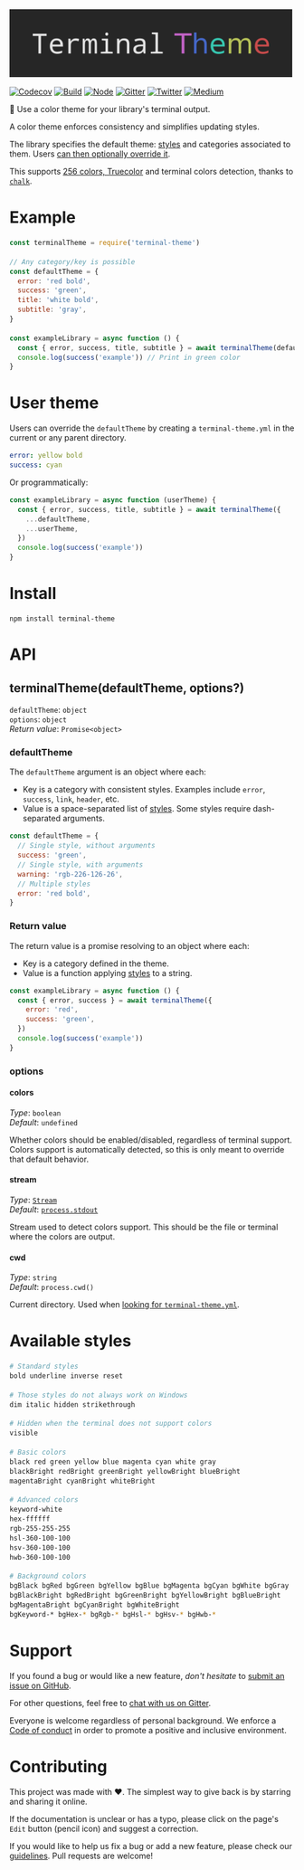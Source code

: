 <img src="https://raw.githubusercontent.com/ehmicky/design/main/terminal-theme/terminal-theme.svg" width="500"/>

[![Codecov](https://img.shields.io/codecov/c/github/ehmicky/terminal-theme.svg?label=tested&logo=codecov)](https://codecov.io/gh/ehmicky/terminal-theme)
[![Build](https://github.com/ehmicky/terminal-theme/workflows/Build/badge.svg)](https://github.com/ehmicky/terminal-theme/actions)
[![Node](https://img.shields.io/node/v/terminal-theme.svg?logo=node.js)](https://www.npmjs.com/package/terminal-theme)
[![Gitter](https://img.shields.io/gitter/room/ehmicky/terminal-theme.svg?logo=gitter)](https://gitter.im/ehmicky/terminal-theme)
[![Twitter](https://img.shields.io/badge/%E2%80%8B-twitter-4cc61e.svg?logo=twitter)](https://twitter.com/intent/follow?screen_name=ehmicky)
[![Medium](https://img.shields.io/badge/%E2%80%8B-medium-4cc61e.svg?logo=medium)](https://medium.com/@ehmicky)

🎨 Use a color theme for your library's terminal output.

A color theme enforces consistency and simplifies updating styles.

The library specifies the default theme: [styles](#available-styles) and
categories associated to them. Users
[can then optionally override it](#user-theme).

This supports [256 colors, Truecolor](#available-styles) and terminal colors
detection, thanks to [`chalk`](https://github.com/chalk/chalk).

# Example

```js
const terminalTheme = require('terminal-theme')

// Any category/key is possible
const defaultTheme = {
  error: 'red bold',
  success: 'green',
  title: 'white bold',
  subtitle: 'gray',
}

const exampleLibrary = async function () {
  const { error, success, title, subtitle } = await terminalTheme(defaultTheme)
  console.log(success('example')) // Print in green color
}
```

# User theme

Users can override the `defaultTheme` by creating a `terminal-theme.yml` in the
current or any parent directory.

```yml
error: yellow bold
success: cyan
```

Or programmatically:

```js
const exampleLibrary = async function (userTheme) {
  const { error, success, title, subtitle } = await terminalTheme({
    ...defaultTheme,
    ...userTheme,
  })
  console.log(success('example'))
}
```

# Install

```
npm install terminal-theme
```

# API

## terminalTheme(defaultTheme, options?)

`defaultTheme`: `object`\
`options`: `object`\
_Return value_: `Promise<object>`

### defaultTheme

The `defaultTheme` argument is an object where each:

- Key is a category with consistent styles. Examples include `error`, `success`,
  `link`, `header`, etc.
- Value is a space-separated list of [styles](#available-styles). Some styles
  require dash-separated arguments.

```js
const defaultTheme = {
  // Single style, without arguments
  success: 'green',
  // Single style, with arguments
  warning: 'rgb-226-126-26',
  // Multiple styles
  error: 'red bold',
}
```

### Return value

The return value is a promise resolving to an object where each:

- Key is a category defined in the theme.
- Value is a function applying [styles](#available-styles) to a string.

```js
const exampleLibrary = async function () {
  const { error, success } = await terminalTheme({
    error: 'red',
    success: 'green',
  })
  console.log(success('example'))
}
```

### options

#### colors

_Type_: `boolean`\
_Default_: `undefined`

Whether colors should be enabled/disabled, regardless of terminal support.
Colors support is automatically detected, so this is only meant to override that
default behavior.

#### stream

_Type_:
[`Stream`](https://nodejs.org/api/stream.html#stream_class_stream_writable)\
_Default_: [`process.stdout`](https://nodejs.org/api/process.html#process_process_stdout)

Stream used to detect colors support. This should be the file or terminal where
the colors are output.

#### cwd

_Type_: `string`\
_Default_: `process.cwd()`

Current directory. Used when [looking for `terminal-theme.yml`](#user-theme).

# Available styles

```sh
# Standard styles
bold underline inverse reset

# Those styles do not always work on Windows
dim italic hidden strikethrough

# Hidden when the terminal does not support colors
visible

# Basic colors
black red green yellow blue magenta cyan white gray
blackBright redBright greenBright yellowBright blueBright
magentaBright cyanBright whiteBright

# Advanced colors
keyword-white
hex-ffffff
rgb-255-255-255
hsl-360-100-100
hsv-360-100-100
hwb-360-100-100

# Background colors
bgBlack bgRed bgGreen bgYellow bgBlue bgMagenta bgCyan bgWhite bgGray
bgBlackBright bgRedBright bgGreenBright bgYellowBright bgBlueBright
bgMagentaBright bgCyanBright bgWhiteBright
bgKeyword-* bgHex-* bgRgb-* bgHsl-* bgHsv-* bgHwb-*
```

# Support

If you found a bug or would like a new feature, _don't hesitate_ to
[submit an issue on GitHub](../../issues).

For other questions, feel free to
[chat with us on Gitter](https://gitter.im/ehmicky/terminal-theme).

Everyone is welcome regardless of personal background. We enforce a
[Code of conduct](CODE_OF_CONDUCT.md) in order to promote a positive and
inclusive environment.

# Contributing

This project was made with ❤️. The simplest way to give back is by starring and
sharing it online.

If the documentation is unclear or has a typo, please click on the page's `Edit`
button (pencil icon) and suggest a correction.

If you would like to help us fix a bug or add a new feature, please check our
[guidelines](CONTRIBUTING.md). Pull requests are welcome!

<!-- Thanks go to our wonderful contributors: -->

<!-- ALL-CONTRIBUTORS-LIST:START -->
<!-- prettier-ignore-start -->
<!-- markdownlint-disable -->
<!--
<table>
  <tr>
    <td align="center"><a href="https://twitter.com/ehmicky"><img src="https://avatars2.githubusercontent.com/u/8136211?v=4?s=100" width="100px;" alt=""/><br /><sub><b>ehmicky</b></sub></a><br /><a href="https://github.com/ehmicky/terminal-theme/commits?author=ehmicky" title="Code">💻</a> <a href="#design-ehmicky" title="Design">🎨</a> <a href="#ideas-ehmicky" title="Ideas, Planning, & Feedback">🤔</a> <a href="https://github.com/ehmicky/terminal-theme/commits?author=ehmicky" title="Documentation">📖</a></td>
  </tr>
</table>

-->
<!-- markdownlint-restore -->
<!-- prettier-ignore-end -->

<!-- ALL-CONTRIBUTORS-LIST:END -->
